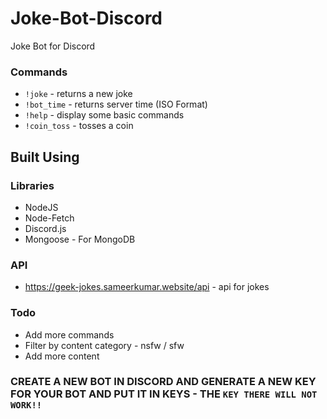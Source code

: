 # Joke-Bot-Discord
Joke Bot for Discord

### Commands
- `!joke` - returns a new joke
- `!bot_time` - returns server time (ISO Format)
- `!help` - display some basic commands
- `!coin_toss` - tosses a coin

## Built Using
### Libraries
- NodeJS
- Node-Fetch
- Discord.js
- Mongoose - For MongoDB
### API
- https://geek-jokes.sameerkumar.website/api - api for jokes

### Todo
- Add more commands
- Filter by content category - nsfw / sfw 
- Add more content 


### CREATE A NEW BOT IN DISCORD AND GENERATE A NEW KEY FOR YOUR BOT AND PUT IT IN KEYS - THE `KEY THERE WILL NOT WORK!!`
